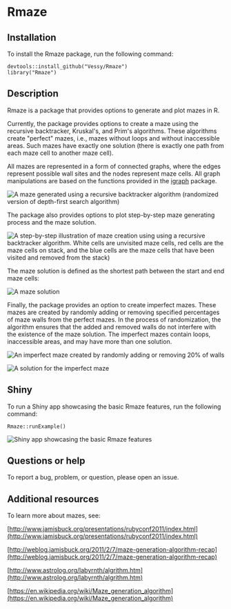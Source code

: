 # Rmaze

## Installation

To install the Rmaze package, run the following command:

```
devtools::install_github("Vessy/Rmaze")
library("Rmaze")
```

## Description

Rmaze is a package that provides options to generate and plot mazes in R. 

Currently, the package provides options to create a maze using the recursive backtracker, Kruskal's, and Prim's algorithms. These algorithms create "perfect" mazes, i.e., mazes without loops and without inaccessible areas. Such mazes have exactly one solution (there is exactly one path from each maze cell to another maze cell).

All mazes are represented in a form of connected graphs, where the edges represent possible wall sites and the nodes represent maze cells. All graph manipulations are based on the functions provided in the [igraph](https://cran.r-project.org/web/packages/igraph/index.html) package.

![A maze generated using a recursive backtracker algorithm (randomized version of depth-first search algorithm)](http://www.vesnam.com/Rblog/wp-content/uploads/2016/07/maze_ex1.jpeg)

The package also provides options to plot step-by-step maze generating process and the maze solution.

![A step-by-step illustration of maze creation using using a recursive backtracker algorithm. White cells are unvisited maze cells, red cells are the maze cells on stack, and the blue cells are the maze cells that have been visited and removed from the stack)](http://www.vesnam.com/Rblog/wp-content/uploads/2016/07/dfs_sbs_ex2.jpeg)

The maze solution is defined as the shortest path between the start and end maze cells:

![A maze solution](http://www.vesnam.com/Rblog/wp-content/uploads/2016/07/maze_ex1_sol.jpeg)

Finally, the package provides an option to create imperfect mazes. These mazes are created by randomly adding or removing specified percentages of maze walls from the perfect mazes. In the process of randomization, the algorithm ensures that the added and removed walls do not interfere with the existence of the maze solution. The imperfect mazes contain loops, inaccessible areas, and may have more than one solution.

![An imperfect maze created by randomly adding or removing 20% of walls ](http://www.vesnam.com/Rblog/wp-content/uploads/2016/07/maze_ex1_imp.jpeg)

![A solution for the imperfect maze](http://www.vesnam.com/Rblog/wp-content/uploads/2016/07/maze_ex1_imp_sol.jpeg)

## Shiny

To run a Shiny app showcasing the basic Rmaze features, run the following command:

```  
Rmaze::runExample()
``` 

![Shiny app showcasing the basic Rmaze features](http://www.vesnam.com/Rblog/wp-content/uploads/2016/07/shiny_ex1.jpg)

## Questions or help
To report a bug, problem, or question, please open an issue.

## Additional resources

To learn more about mazes, see:

[http://www.jamisbuck.org/presentations/rubyconf2011/index.html](http://www.jamisbuck.org/presentations/rubyconf2011/index.html)

[http://weblog.jamisbuck.org/2011/2/7/maze-generation-algorithm-recap](http://weblog.jamisbuck.org/2011/2/7/maze-generation-algorithm-recap)

[http://www.astrolog.org/labyrnth/algrithm.htm](http://www.astrolog.org/labyrnth/algrithm.htm)

[https://en.wikipedia.org/wiki/Maze_generation_algorithm](https://en.wikipedia.org/wiki/Maze_generation_algorithm)
